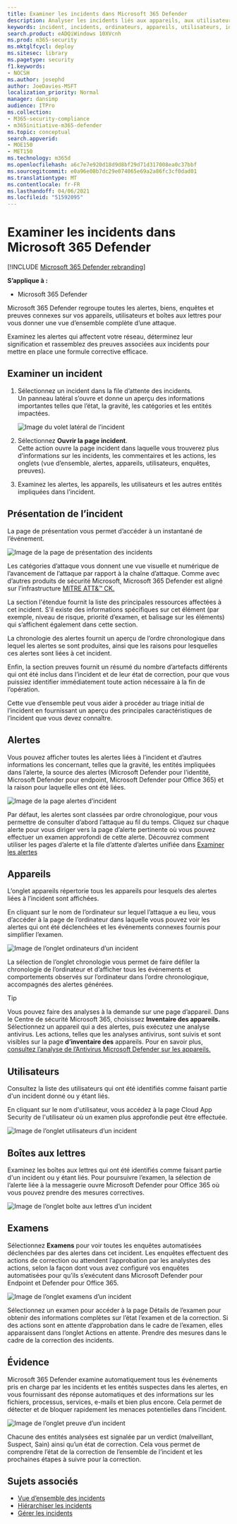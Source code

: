 ```yaml
---
title: Examiner les incidents dans Microsoft 365 Defender
description: Analyser les incidents liés aux appareils, aux utilisateurs et aux boîtes aux lettres.
keywords: incident, incidents, ordinateurs, appareils, utilisateurs, identités, courrier, courrier électronique, boîte aux lettres, investigation, graphique, preuves
search.product: eADQiWindows 10XVcnh
ms.prod: m365-security
ms.mktglfcycl: deploy
ms.sitesec: library
ms.pagetype: security
f1.keywords:
- NOCSH
ms.author: josephd
author: JoeDavies-MSFT
localization_priority: Normal
manager: dansimp
audience: ITPro
ms.collection:
- M365-security-compliance
- m365initiative-m365-defender
ms.topic: conceptual
search.appverid:
- MOE150
- MET150
ms.technology: m365d
ms.openlocfilehash: a6c7e7e920d18d9d8bf29d71d317008ea0c37bbf
ms.sourcegitcommit: e0a96e08b7dc29e074065e69a2a86fc3cf0dad01
ms.translationtype: MT
ms.contentlocale: fr-FR
ms.lasthandoff: 04/06/2021
ms.locfileid: "51592095"
---
```

# <a name="investigate-incidents-in-microsoft-365-defender"></a>Examiner les incidents dans Microsoft 365 Defender

[!INCLUDE [Microsoft 365 Defender rebranding](../includes/microsoft-defender.md)]


**S’applique à :**

- Microsoft 365 Defender

Microsoft 365 Defender regroupe toutes les alertes, biens, enquêtes et preuves connexes sur vos appareils, utilisateurs et boîtes aux lettres pour vous donner une vue d’ensemble complète d’une attaque.

Examinez les alertes qui affectent votre réseau, déterminez leur signification et rassemblez des preuves associées aux incidents pour mettre en place une formule corrective efficace.

## <a name="investigate-an-incident"></a>Examiner un incident

1. Sélectionnez un incident dans la file d’attente des incidents. <BR> Un panneau latéral s’ouvre et donne un aperçu des informations importantes telles que l’état, la gravité, les catégories et les entités impactées.

    ![Image du volet latéral de l’incident](../../media/incident-side-panel.png)

2. Sélectionnez **Ouvrir la page incident**. <BR> Cette action ouvre la page incident dans laquelle vous trouverez plus d’informations sur les incidents, les commentaires et les actions, les onglets (vue d’ensemble, alertes, appareils, utilisateurs, enquêtes, preuves).

3. Examinez les alertes, les appareils, les utilisateurs et les autres entités impliquées dans l’incident.

## <a name="incident-overview"></a>Présentation de l’incident

La page de présentation vous permet d’accéder à un instantané de l’événement.

![Image de la page de présentation des incidents](../../media/incidents-overview.png)

Les catégories d’attaque vous donnent une vue visuelle et numérique de l’avancement de l’attaque par rapport à la chaîne d’attaque. Comme avec d’autres produits de sécurité Microsoft, Microsoft 365 Defender est aligné sur l’infrastructure [MITRE ATT&&trade; CK.](https://attack.mitre.org/)

La section l'étendue fournit la liste des principales ressources affectées à cet incident. S’il existe des informations spécifiques sur cet élément (par exemple, niveau de risque, priorité d’examen, et balisage sur les éléments) qui s’affichent également dans cette section.

La chronologie des alertes fournit un aperçu de l’ordre chronologique dans lequel les alertes se sont produites, ainsi que les raisons pour lesquelles ces alertes sont liées à cet incident.

Enfin, la section preuves fournit un résumé du nombre d’artefacts différents qui ont été inclus dans l’incident et de leur état de correction, pour que vous puissiez identifier immédiatement toute action nécessaire à la fin de l’opération.

Cette vue d’ensemble peut vous aider à procéder au triage initial de l’incident en fournissant un aperçu des principales caractéristiques de l’incident que vous devez connaître.

## <a name="alerts"></a>Alertes

Vous pouvez afficher toutes les alertes liées à l’incident et d’autres informations les concernant, telles que la gravité, les entités impliquées dans l’alerte, la source des alertes (Microsoft Defender pour l’identité, Microsoft Defender pour endpoint, Microsoft Defender pour Office 365) et la raison pour laquelle elles ont été liées.

![Image de la page alertes d’incident](../../media/incident-alerts.png)

Par défaut, les alertes sont classées par ordre chronologique, pour vous permettre de consulter d’abord l’attaque au fil du temps. Cliquez sur chaque alerte pour vous diriger vers la page d’alerte pertinente où vous pouvez effectuer un examen approfondi de cette alerte. Découvrez comment utiliser les pages d’alerte et la file d’attente d’alertes unifiée dans [Examiner les alertes](investigate-alerts.md)

## <a name="devices"></a>Appareils

L’onglet appareils répertorie tous les appareils pour lesquels des alertes liées à l’incident sont affichées.

En cliquant sur le nom de l’ordinateur sur lequel l’attaque a eu lieu, vous d’accéder à la page de l’ordinateur dans laquelle vous pouvez voir les alertes qui ont été déclenchées et les événements connexes fournis pour simplifier l’examen.

![Image de l’onglet ordinateurs d’un incident](../../media/incident-machines.png)

La sélection de l’onglet chronologie vous permet de faire défiler la chronologie de l’ordinateur et d’afficher tous les événements et comportements observés sur l’ordinateur dans l’ordre chronologique, accompagnés des alertes générées.

> [!TIP]
> Vous pouvez faire des analyses à la demande sur une page d’appareil. Dans le Centre de sécurité Microsoft 365, choisissez **Inventaire des appareils.** Sélectionnez un appareil qui a des alertes, puis exécutez une analyse antivirus. Les actions, telles que les analyses antivirus, sont suivis et sont visibles sur la page **d’inventaire des** appareils. Pour en savoir plus, [consultez l’analyse de l’Antivirus Microsoft Defender sur les appareils.](/microsoft-365/security/defender-endpoint/respond-machine-alerts#run-microsoft-defender-antivirus-scan-on-devices)


## <a name="users"></a>Utilisateurs

Consultez la liste des utilisateurs qui ont été identifiés comme faisant partie d'un incident donné ou y étant liés.

En cliquant sur le nom d'utilisateur, vous accédez à la page Cloud App Security de l'utilisateur où un examen plus approfondie peut être effectuée.

![Image de l’onglet utilisateurs d’un incident](../../media/incident-users.png)

## <a name="mailboxes"></a>Boîtes aux lettres

Examinez les boîtes aux lettres qui ont été identifiés comme faisant partie d'un incident ou y étant liés. Pour poursuivre l’examen, la sélection de l’alerte liée à la messagerie ouvre Microsoft Defender pour Office 365 où vous pouvez prendre des mesures correctives.

![Image de l’onglet boîte aux lettres d’un incident](../../media/incident-mailboxes.png)

## <a name="investigations"></a>Examens

Sélectionnez **Examens** pour voir toutes les enquêtes automatisées déclenchées par des alertes dans cet incident. Les enquêtes effectuent des actions de correction ou attendent l’approbation par les analystes des actions, selon la façon dont vous avez configuré vos enquêtes automatisées pour qu’ils s’exécutent dans Microsoft Defender pour Endpoint et Defender pour Office 365.

![Image de l’onglet examens d’un incident](../../media/incident-investigations.png)

Sélectionnez un examen pour accéder à la page Détails de l’examen pour obtenir des informations complètes sur l’état l’examen et de la correction. Si des actions sont en attente d’approbation dans le cadre de l’examen, elles apparaissent dans l’onglet Actions en attente. Prendre des mesures dans le cadre de la correction des incidents.

## <a name="evidence"></a>Évidence

Microsoft 365 Defender examine automatiquement tous les événements pris en charge par les incidents et les entités suspectes dans les alertes, en vous fournissant des réponse automatiques et des informations sur les fichiers, processus, services, e-mails et bien plus encore. Cela permet de détecter et de bloquer rapidement les menaces potentielles dans l’incident.

![Image de l’onglet preuve d’un incident](../../media/incident-evidence.png)

Chacune des entités analysées est signalée par un verdict (malveillant, Suspect, Sain) ainsi qu’un état de correction. Cela vous permet de comprendre l’état de la correction de l’ensemble de l’incident et les prochaines étapes à suivre pour la correction.

## <a name="related-topics"></a>Sujets associés

- [Vue d’ensemble des incidents](incidents-overview.md)
- [Hiérarchiser les incidents](incident-queue.md)
- [Gérer les incidents](manage-incidents.md)

